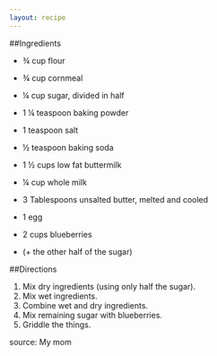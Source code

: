 ```yaml
---
layout: recipe
---
```


##Ingredients

- &frac34; cup flour
- &frac34; cup cornmeal
- &frac14; cup sugar, divided in half
- 1 &frac14; teaspoon baking powder
- 1 teaspoon salt
- &frac12; teaspoon baking soda

- 1 &frac12; cups low fat buttermilk
- &frac14; cup whole milk
- 3 Tablespoons unsalted butter, melted and cooled
- 1 egg

- 2 cups blueberries
- (+ the other half of the sugar)

##Directions
1. Mix dry ingredients (using only half the sugar).
2. Mix wet ingredients.
3. Combine wet and dry ingredients.
4. Mix remaining sugar with blueberries.
5. Griddle the things.

source: My mom